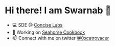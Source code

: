 # Hi there! I am Swarnab 👋

- 💻 SDE @ <a href="https://www.conciselabs.io/" target="_blank">Concise Labs</a>
- 🔭 Working on <a href="https://www.seahorsecookbook.com" target="_blank">Seahorse Cookbook</a>
- 📫 Connect with me on twitter <a href="https://twitter.com/0xcatrovacer" target="_blank">@0xcatrovacer</a> 
